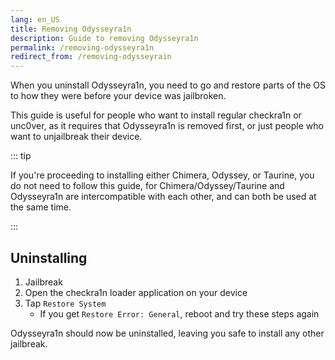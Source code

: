 ```yaml
---
lang: en_US
title: Removing Odysseyra1n
description: Guide to removing Odysseyra1n
permalink: /removing-odysseyra1n
redirect_from: /removing-odysseyrain
---
```


When you uninstall Odysseyra1n, you need to go and restore parts of the OS to how they were before your device was jailbroken.

This guide is useful for people who want to install regular checkra1n or unc0ver, as it requires that Odysseyra1n is removed first, or just people who want to unjailbreak their device.

::: tip

If you're proceeding to installing either Chimera, Odyssey, or Taurine, you do not need to follow this guide, for Chimera/Odyssey/Taurine and Odysseyra1n are intercompatible with each other, and can both be used at the same time.

:::

## Uninstalling

1. Jailbreak
1. Open the checkra1n loader application on your device
1. Tap `Restore System`
    - If you get `Restore Error: General`, reboot and try these steps again

Odysseyra1n should now be uninstalled, leaving you safe to install any other jailbreak.

